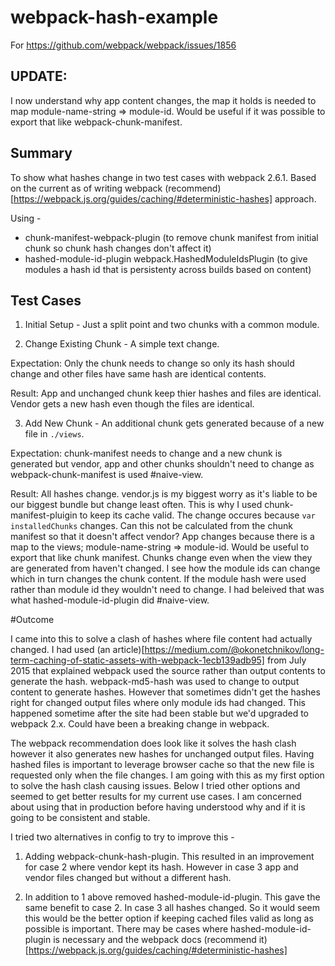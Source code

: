 # webpack-hash-example
For https://github.com/webpack/webpack/issues/1856

## UPDATE: 

I now understand why app content changes, the map it holds is needed to map module-name-string => module-id. Would be useful if it was possible to export that like webpack-chunk-manifest.



## Summary

To show what hashes change in two test cases with webpack 2.6.1. Based on the current as of writing webpack (recommend)[https://webpack.js.org/guides/caching/#deterministic-hashes] approach.

Using -

- chunk-manifest-webpack-plugin (to remove chunk manifest from initial chunk so chunk hash changes don't affect it)
- hashed-module-id-plugin webpack.HashedModuleIdsPlugin (to give modules a hash id that is persistenty across builds based on content)

## Test Cases

1. Initial Setup - Just a split point and two chunks with a common module.

2. Change Existing Chunk - A simple text change.

Expectation:
Only the chunk needs to change so only its hash should change and other files have same hash are identical contents.

Result:
App and unchanged chunk keep thier hashes and files are identical. Vendor gets a new hash even though the files are identical.

3. Add New Chunk - An additional chunk gets generated because of a new file in `./views`. 

Expectation: 
chunk-manifest needs to change and a new chunk is generated but vendor, app and other chunks shouldn't need to change as webpack-chunk-manifest is used #naive-view.

Result: 
All hashes change. vendor.js is my biggest worry as it's liable to be our biggest bundle but change least often. This is why I used chunk-manifest-pluigin to keep its cache valid. The change occures because `var installedChunks` changes. Can this not be calculated from the chunk manifest so that it doesn't affect vendor?
App changes because there is a map to the views; module-name-string => module-id. Would be useful to export that like chunk manifest.
Chunks change even when the view they are generated from haven't changed. I see how the module ids can change which in turn changes the chunk content. If the module hash were used rather than module id they wouldn't need to change. I had beleived that was what hashed-module-id-plugin did #naive-view.

#Outcome

I came into this to solve a clash of hashes where file content had actually changed. I had used (an article)[https://medium.com/@okonetchnikov/long-term-caching-of-static-assets-with-webpack-1ecb139adb95] from July 2015 that explained webpack used the source rather than output contents to generate the hash. webpack-md5-hash was used to change to output content to generate hashes. However that sometimes didn't get the hashes right for changed output files where only module ids had changed. This happened sometime after the site had been stable but we'd upgraded to webpack 2.x. Could have been a breaking change in webpack.

The webpack recommendation does look like it solves the hash clash however it also generates new hashes for unchanged output files. Having hashed files is important to leverage browser cache so that the new file is requested only when the file changes. I am going with this as my first option to solve the hash clash causing issues. Below I tried other options and seemed to get better results for my current use cases. I am concerned about using that in production before having understood why and if it is going to be consistent and stable.

I tried two alternatives in config to try to improve this -

1. Adding webpack-chunk-hash-plugin. This resulted in an improvement for case 2 where vendor kept its hash. However in case 3 app and vendor files changed but without a different hash.

2. In addition to 1 above removed hashed-module-id-plugin. This gave the same benefit to case 2. In case 3 all hashes changed. So it would seem this would be the better option if keeping cached files valid as long as possible is important. There may be cases where hashed-module-id-plugin is necessary and the webpack docs (recommend it)[https://webpack.js.org/guides/caching/#deterministic-hashes]


